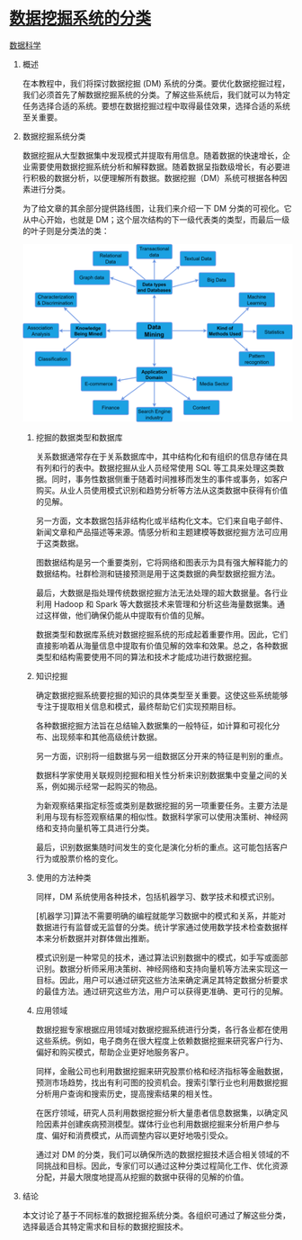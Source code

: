 # [数据挖掘系统的分类](https://www.baeldung.com/cs/data-mining-systems)

[数据科学](https://www.baeldung.com/cs/category/ai/data-science)

1. 概述

    在本教程中，我们将探讨数据挖掘 (DM) 系统的分类。要优化数据挖掘过程，我们必须首先了解数据挖掘系统的分类。了解这些系统后，我们就可以为特定任务选择合适的系统。要想在数据挖掘过程中取得最佳效果，选择合适的系统至关重要。

2. 数据挖掘系统分类

    数据挖掘从大型数据集中发现模式并提取有用信息。随着数据的快速增长，企业需要使用数据挖掘系统分析和解释数据。随着数据呈指数级增长，有必要进行积极的数据分析，以便理解所有数据。数据挖掘（DM）系统可根据各种因素进行分类。

    为了给文章的其余部分提供路线图，让我们来介绍一下 DM 分类的可视化。它从中心开始，也就是 DM；这个层次结构的下一级代表类的类型，而最后一级的叶子则是分类法的类：

    ![DM分类的可视化](pic/1_DataMiningClassificationMC.png)

    1. 挖掘的数据类型和数据库

        关系数据通常存在于关系数据库中，其中结构化和有组织的信息存储在具有列和行的表中。数据挖掘从业人员经常使用 SQL 等工具来处理这类数据。同时，事务性数据侧重于随着时间推移而发生的事件或事务，如客户购买。从业人员使用模式识别和趋势分析等方法从这类数据中获得有价值的见解。

        另一方面，文本数据包括非结构化或半结构化文本。它们来自电子邮件、新闻文章和产品描述等来源。情感分析和主题建模等数据挖掘方法可应用于这类数据。

        图数据结构是另一个重要类别，它将网络和图表示为具有强大解释能力的数据结构。社群检测和链接预测是用于这类数据的典型数据挖掘方法。

        最后，大数据是指处理传统数据挖掘方法无法处理的超大数据量。各行业利用 Hadoop 和 Spark 等大数据技术来管理和分析这些海量数据集。通过这样做，他们确保仍能从中提取有价值的见解。

        数据类型和数据库系统对数据挖掘系统的形成起着重要作用。因此，它们直接影响着从海量信息中提取有价值见解的效率和效果。总之，各种数据类型和结构需要使用不同的算法和技术才能成功进行数据挖掘。

    2. 知识挖掘

        确定数据挖掘系统要挖掘的知识的具体类型至关重要。这使这些系统能够专注于提取相关信息和模式，最终帮助它们实现预期目标。

        各种数据挖掘方法旨在总结输入数据集的一般特征，如计算和可视化分布、出现频率和其他高级统计数据。

        另一方面，识别将一组数据与另一组数据区分开来的特征是判别的重点。

        数据科学家使用关联规则挖掘和相关性分析来识别数据集中变量之间的关系，例如揭示经常一起购买的物品。

        为新观察结果指定标签或类别是数据挖掘的另一项重要任务。主要方法是利用与现有标签观察结果的相似性。数据科学家可以使用决策树、神经网络和支持向量机等工具进行分类。

        最后，识别数据集随时间发生的变化是演化分析的重点。这可能包括客户行为或股票价格的变化。

    3. 使用的方法种类

        同样，DM 系统使用各种技术，包括机器学习、数学技术和模式识别。

        [机器学习]算法不需要明确的编程就能学习数据中的模式和关系，并能对数据进行有监督或无监督的分类。统计学家通过使用数学技术检查数据样本来分析数据并对群体做出推断。

        模式识别是一种常见的技术，通过算法识别数据中的模式，如手写或面部识别。数据分析师采用决策树、神经网络和支持向量机等方法来实现这一目标。因此，用户可以通过研究这些方法来确定满足其特定数据分析要求的最佳方法。通过研究这些方法，用户可以获得更准确、更可行的见解。

    4. 应用领域

        数据挖掘专家根据应用领域对数据挖掘系统进行分类，各行各业都在使用这些系统。例如，电子商务在很大程度上依赖数据挖掘来研究客户行为、偏好和购买模式，帮助企业更好地服务客户。

        同样，金融公司也利用数据挖掘来研究股票价格和经济指标等金融数据，预测市场趋势，找出有利可图的投资机会。搜索引擎行业也利用数据挖掘分析用户查询和搜索历史，提高搜索结果的相关性。

        在医疗领域，研究人员利用数据挖掘分析大量患者信息数据集，以确定风险因素并创建疾病预测模型。媒体行业也利用数据挖掘来分析用户参与度、偏好和消费模式，从而调整内容以更好地吸引受众。

        通过对 DM 的分类，我们可以确保所选的数据挖掘技术适合相关领域的不同挑战和目标。因此，专家们可以通过这种分类过程简化工作、优化资源分配，并最大限度地提高从挖掘的数据中获得的见解的价值。

3. 结论

    本文讨论了基于不同标准的数据挖掘系统分类。各组织可通过了解这些分类，选择最适合其特定需求和目标的数据挖掘技术。
